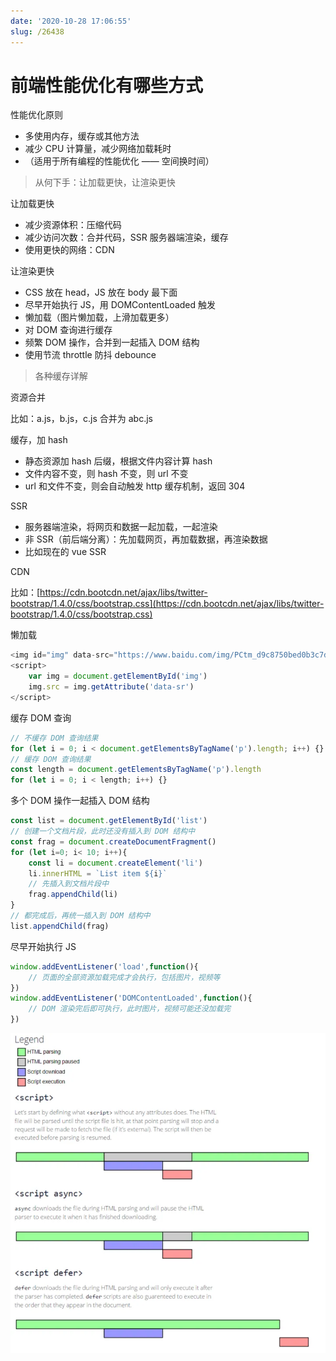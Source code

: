 ```yaml
---
date: '2020-10-28 17:06:55'
slug: /26438
---
```


# 前端性能优化有哪些方式

性能优化原则

- 多使用内存，缓存或其他方法
- 减少 CPU 计算量，减少网络加载耗时
- （适用于所有编程的性能优化 —— 空间换时间）

> 从何下手：让加载更快，让渲染更快

让加载更快

- 减少资源体积：压缩代码
- 减少访问次数：合并代码，SSR 服务器端渲染，缓存
- 使用更快的网络：CDN

让渲染更快

- CSS 放在 head，JS 放在 body 最下面
- 尽早开始执行 JS，用 DOMContentLoaded 触发
- 懒加载（图片懒加载，上滑加载更多）
- 对 DOM 查询进行缓存
- 频繁 DOM 操作，合并到一起插入 DOM 结构
- 使用节流 throttle 防抖 debounce

> 各种缓存详解

资源合并

比如：a.js，b.js，c.js 合并为 abc.js

缓存，加 hash

- 静态资源加 hash 后缀，根据文件内容计算 hash
- 文件内容不变，则 hash 不变，则 url 不变
- url 和文件不变，则会自动触发 http 缓存机制，返回 304

SSR

- 服务器端渲染，将网页和数据一起加载，一起渲染
- 非 SSR（前后端分离）：先加载网页，再加载数据，再渲染数据
- 比如现在的 vue SSR

CDN

比如：[https://cdn.bootcdn.net/ajax/libs/twitter-bootstrap/1.4.0/css/bootstrap.css](https://cdn.bootcdn.net/ajax/libs/twitter-bootstrap/1.4.0/css/bootstrap.css)

懒加载

``` js 
<img id="img" data-src="https://www.baidu.com/img/PCtm_d9c8750bed0b3c7d089fa7d55720d6cf.png" alt="">
<script>
    var img = document.getElementById('img')
    img.src = img.getAttribute('data-sr')
</script>
```

缓存 DOM 查询

``` js 
// 不缓存 DOM 查询结果
for (let i = 0; i < document.getElementsByTagName('p').length; i++) {}
// 缓存 DOM 查询结果
const length = document.getElementsByTagName('p').length
for (let i = 0; i < length; i++) {}
```

多个 DOM 操作一起插入 DOM 结构

``` js 
const list = document.getElementById('list')
// 创建一个文档片段，此时还没有插入到 DOM 结构中
const frag = document.createDocumentFragment()
for (let i=0; i< 10; i++){
    const li = document.createElement('li')
    li.innerHTML = `List item ${i}`
    // 先插入到文档片段中
    frag.appendChild(li)
}
// 都完成后，再统一插入到 DOM 结构中
list.appendChild(frag)
```

尽早开始执行 JS

``` js 
window.addEventListener('load',function(){
    // 页面的全部资源加载完成才会执行，包括图片，视频等
})
window.addEventListener('DOMContentLoaded',function(){
    // DOM 渲染完后即可执行，此时图片，视频可能还没加载完
})
```

![](./images/2151798436-59da4801c6772_fix732.webp)
 
 
 
 
 
 
 
 
 
 
 
 
 
 
 
 
 
 
 
 
 
 
 
 
 
